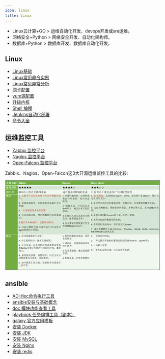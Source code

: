 ```yaml
---
icon: linux
title: Linux
---
```


- Linux云计算+GO > 运维自动化开发、devops开发或sre运维。
- 网络安全+Python > 网络安全开发、自动化架构师。
- 数据库+Python > 数据库开发、数据库自动化开发。

## Linux

- [Linux基础](./basis/basis.md)
- [Linux常用命令实例](./command-examples.md)
- [Linux常见异常分析](./exception-analysis.md)
- [网卡配置](./network.md)
- [yum源配置](./yum-repo.md)
- [升级内核](./update-kernel.md)
- [Shell 编程](./shell.md)
- [Jenkins自动化部署](./jenkins.md)
- [命令大全](./basis/command.md)


## 运维监控工具

- [Zabbix 监控平台](./monitoringtools/zabbix.md)
- [Nagios 监控平台](./monitoringtools/nagios.md)
- [Open-Falcon 监控平台](./monitoringtools/open-falcon.md)

Zabbix、Nagios、Open-Falcon这3大开源运维监控工具的比较:

![](./linux.assets/true-image-20221005131625384.png)




## ansible

- [AD-Hoc命令执行工具](./ansible/ansible.md)
- [ansible安装与基础概念](./ansible/ansible-basis.md)
- [doc 模块功能查看工具](./ansible/ansible-doc.md)
- [playbook 任务编排工具（剧本）](./ansible/ansible-playbook.md)
- [galaxy 官方应用模板](./ansible/ansible-galaxy.md)
- [安装 Docker](./ansible/ansible-docker.md)
- [安装 JDK](./ansible/ansible-jdk.md)
- [安装 MySQL](./ansible/ansible-mysql.md)
- [安装 Nginx](./ansible/ansible-nginx.md)
- [安装 redis](./ansible/ansible-redis.md)

